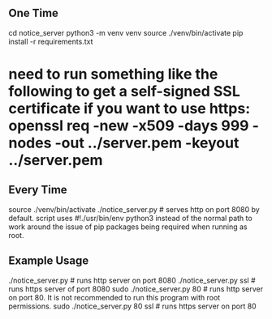 One Time
--------
cd notice_server
python3 -m venv venv
source ./venv/bin/activate
pip install -r requirements.txt
# need to run something like the following to get a self-signed SSL certificate if you want to use https: openssl req -new -x509 -days 999 -nodes -out ../server.pem -keyout ../server.pem

Every Time
----------
source ./venv/bin/activate
./notice_server.py # serves http on port 8080 by default. script uses #!./usr/bin/env python3 instead of the normal path to work around the issue of pip packages being required when running as root.


Example Usage
-------------
./notice_server.py             # runs http server on port 8080
./notice_server.py ssl         # runs https server of port 8080
sudo ./notice_server.py 80     # runs http server on port 80. It is not recommended to run this program with root permissions.
sudo ./notice_server.py 80 ssl # runs https server on port 80




